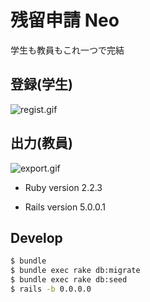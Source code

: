 # 残留申請 Neo

学生も教員もこれ一つで完結

## 登録(学生)
![regist.gif](https://raw.githubusercontent.com/elzup/zanryu-neo/readme/screen_shot/regist.gif)

## 出力(教員)
![export.gif](https://raw.githubusercontent.com/elzup/zanryu-neo/readme/screen_shot/export.gif)

* Ruby version
2.2.3

* Rails version
5.0.0.1


## Develop
```sh
$ bundle
$ bundle exec rake db:migrate
$ bundle exec rake db:seed
$ rails -b 0.0.0.0
```
